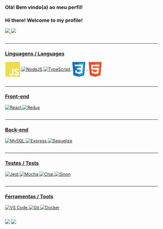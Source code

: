 ### Olá! Bem vindo(a) ao meu perfil!
### Hi there! Welcome to my profile!

<div>
  <a href="https://github.com/brendon-lopes">
  <img height="165em" src="https://github-readme-stats.vercel.app/api?username=brendon-lopes&show_icons=true&theme=radical&include_all_commits=true&count_private=true"/>
  <img height="165em" src="https://github-readme-stats.vercel.app/api/top-langs/?username=brendon-lopes&layout=compact&langs_count=7&theme=radical"/>
</div>

<div style="display: inline_block"><br>
  <hr/>
  <h3> Linguagens / Languages </h3>
  <img align="center" alt="JS" height="50" src="https://raw.githubusercontent.com/devicons/devicon/master/icons/javascript/javascript-plain.svg">
  <img align="center" alt="NodeJS" height="55" src="https://cdn.jsdelivr.net/gh/devicons/devicon/icons/nodejs/nodejs-original.svg">
  <img align="center" alt="TypeScript" height="50" src="https://cdn.jsdelivr.net/gh/devicons/devicon/icons/typescript/typescript-original.svg">
  <img align="center" alt="CSS" height="50" src="https://raw.githubusercontent.com/devicons/devicon/master/icons/css3/css3-original.svg">
  <img align="center" alt="HTML" height="50" src="https://raw.githubusercontent.com/devicons/devicon/master/icons/html5/html5-original.svg">
</div>

<div style="display: inline_block"><br>
  <hr/>
  <h3> Front-end </h3>
  <img align="center" alt="React" height="50" src="https://cdn.jsdelivr.net/gh/devicons/devicon/icons/react/react-original.svg">
  <img align="center" alt="Redux" height="50" src="https://cdn.jsdelivr.net/gh/devicons/devicon/icons/redux/redux-original.svg">
</div>

<div style="display: inline_block"><br>
  <hr/>
  <h3> Back-end </h3>
  <img align="center" alt="MySQL" height="75" src="https://cdn.jsdelivr.net/gh/devicons/devicon/icons/mysql/mysql-original-wordmark.svg">
  <img align="center" alt="Express" height="55" src="https://cdn.jsdelivr.net/gh/devicons/devicon/icons/express/express-original.svg">
  <img align="center" alt="Sequelize" height="55" src="https://cdn.jsdelivr.net/gh/devicons/devicon/icons/sequelize/sequelize-original.svg" />
</div>

<div style="display: inline_block"><br>
  <hr/>
  <h3> Testes / Tests </h3>
  <img align="center" alt="Jest" height="55" src="https://cdn.jsdelivr.net/gh/devicons/devicon/icons/jest/jest-plain.svg" />
  <img align="center" alt="Mocha" height="55" src="https://cdn.jsdelivr.net/gh/devicons/devicon/icons/mocha/mocha-plain.svg">
  <img align="center" alt="Chai" height="55" src="https://avatars.githubusercontent.com/u/1515293?s=280&v=4">
  <img align="center" alt="Sinon" height="55"  src="https://camo.githubusercontent.com/c1d8136cb62cfd03e64b9193b7384fd75804a7b1bd9b8b705b51cc9d99de8fe3/68747470733a2f2f73696e6f6e6a732e6f72672f6173736574732f696d616765732f6c6f676f2e706e67">
</div>

<div style="display: inline_block"><br>
  <hr/>
  <h3> Ferramentas / Tools </h3>
  <img align="center" alt="VS Code" height="50" src="https://cdn.jsdelivr.net/gh/devicons/devicon/icons/vscode/vscode-original.svg">
  <img align="center" alt="Git" height="80" src="https://cdn.jsdelivr.net/gh/devicons/devicon/icons/git/git-plain-wordmark.svg">
  <img align="center" alt="Docker" height="65" src="https://cdn.jsdelivr.net/gh/devicons/devicon/icons/docker/docker-original.svg">
</div>          

##

<a href="https://www.linkedin.com/in/brendon-lopes/" target="_blank" height="55"><img src="https://img.shields.io/badge/-LinkedIn-%230077B5?style=for-the-badge&logo=linkedin&logoColor=white" target="_blank"></a>
<a href="mailto:brendon.lopes.21@gmail.com" target="_blank" height="55"><img src="https://img.shields.io/badge/Gmail-D14836?style=for-the-badge&logo=gmail&logoColor=white" target="_blank"></a>
